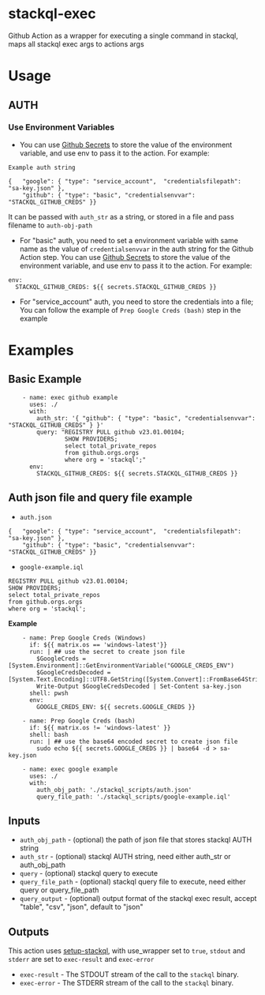 # stackql-exec
Github Action as a wrapper for executing a single command in stackql, maps all stackql exec args to actions args

# Usage

## AUTH

### Use Environment Variables
- You can use [Github Secrets](https://docs.github.com/en/actions/reference/encrypted-secrets) to store the value of the environment variable, and use env to pass it to the action. For example:



`Example auth string`
```
{   "google": { "type": "service_account",  "credentialsfilepath": "sa-key.json" },
    "github": { "type": "basic", "credentialsenvvar": "STACKQL_GITHUB_CREDS" }}
```
It can be passed with `auth_str` as a string, or stored in a file and pass filename to `auth-obj-path`
- For "basic" auth, you need to set a environment variable with same name as the value of `credentialsenvvar` in the auth string for the Github Action step. You can use [Github Secrets](https://docs.github.com/en/actions/reference/encrypted-secrets) to store the value of the environment variable, and use env to pass it to the action. For example:
```
env:
  STACKQL_GITHUB_CREDS: ${{ secrets.STACKQL_GITHUB_CREDS }}
```
- For "service_account" auth, you need to store the credentials into a file; You can follow the example of `Prep Google Creds (bash)` step in the example

# Examples
## Basic Example
```
    - name: exec github example
      uses: ./
      with:
        auth_str: '{ "github": { "type": "basic", "credentialsenvvar": "STACKQL_GITHUB_CREDS" } }'
        query: "REGISTRY PULL github v23.01.00104;
                SHOW PROVIDERS;
                select total_private_repos
                from github.orgs.orgs
                where org = 'stackql';"
      env: 
        STACKQL_GITHUB_CREDS: ${{ secrets.STACKQL_GITHUB_CREDS }}

```


## Auth json file and query file example
- `auth.json`
```
{   "google": { "type": "service_account",  "credentialsfilepath": "sa-key.json" },
    "github": { "type": "basic", "credentialsenvvar": "STACKQL_GITHUB_CREDS" }}
```
- `google-example.iql`
```
REGISTRY PULL github v23.01.00104;
SHOW PROVIDERS;
select total_private_repos
from github.orgs.orgs
where org = 'stackql';
```
**Example**
```
    - name: Prep Google Creds (Windows)
      if: ${{ matrix.os == 'windows-latest'}}
      run: | ## use the secret to create json file
        $GoogleCreds = [System.Environment]::GetEnvironmentVariable("GOOGLE_CREDS_ENV")
        $GoogleCredsDecoded = [System.Text.Encoding]::UTF8.GetString([System.Convert]::FromBase64String($GoogleCreds))
        Write-Output $GoogleCredsDecoded | Set-Content sa-key.json
      shell: pwsh
      env:
        GOOGLE_CREDS_ENV: ${{ secrets.GOOGLE_CREDS }}
  
    - name: Prep Google Creds (bash)
      if: ${{ matrix.os != 'windows-latest' }}
      shell: bash
      run: | ## use the base64 encoded secret to create json file
        sudo echo ${{ secrets.GOOGLE_CREDS }} | base64 -d > sa-key.json

    - name: exec google example
      uses: ./
      with:
        auth_obj_path: './stackql_scripts/auth.json'
        query_file_path: './stackql_scripts/google-example.iql'
```


## Inputs
- `auth_obj_path` - (optional) the path of json file that stores stackql AUTH string
- `auth_str` - (optional) stackql AUTH string, need either auth_str or auth_obj_path
- `query` - (optional) stackql query to execute
- `query_file_path` - (optional) stackql query file to execute, need either query or query_file_path
- `query_output` - (optional) output format of the stackql exec result, accept "table", "csv", "json", default to "json"


## Outputs
This action uses [setup-stackql](https://github.com/marketplace/actions/stackql-studio-setup-stackql), with use_wrapper set
to `true`, `stdout` and `stderr` are set to `exec-result` and `exec-error`

- `exec-result` - The STDOUT stream of the call to the `stackql` binary.
- `exec-error` - The STDERR stream of the call to the `stackql` binary.
